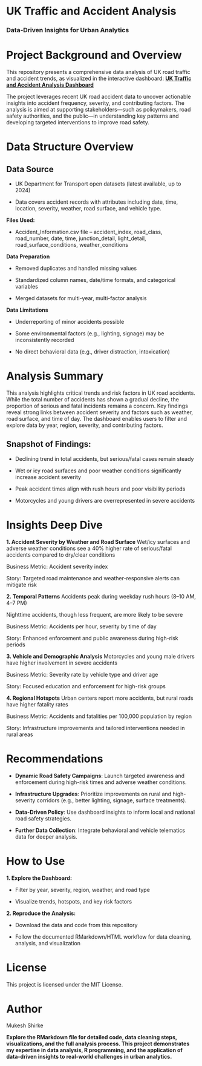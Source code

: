
# UK Traffic and Accident Analysis
### Data-Driven Insights for Urban Analytics

# Project Background and Overview
This repository presents a comprehensive data analysis of UK road traffic and accident trends, as visualized in the interactive dashboard:
**[UK Traffic and Accident Analysis Dashboard](https://mukeshtheanalyst.github.io/UK_traffic_and_accident/UK_traffic_and_accident_2025_05_20_v01.html)**

The project leverages recent UK road accident data to uncover actionable insights into accident frequency, severity, and contributing factors. The analysis is aimed at supporting stakeholders—such as policymakers, road safety authorities, and the public—in understanding key patterns and developing targeted interventions to improve road safety.



# Data Structure Overview

## Data Source

* UK Department for Transport open datasets (latest available, up to 2024)

* Data covers accident records with attributes including date, time, location, severity, weather, road surface, and vehicle type.
  
  
**Files Used:**

* Accident_Information.csv file – accident_index, road_class, road_number, date, time, junction_detail, light_detail, road_surface_conditions, weather_conditions



**Data Preparation**

* Removed duplicates and handled missing values

* Standardized column names, date/time formats, and categorical variables

* Merged datasets for multi-year, multi-factor analysis


**Data Limitations**

* Underreporting of minor accidents possible

* Some environmental factors (e.g., lighting, signage) may be inconsistently recorded

* No direct behavioral data (e.g., driver distraction, intoxication)


# Analysis Summary
This analysis highlights critical trends and risk factors in UK road accidents. While the total number of accidents has shown a gradual decline, the proportion of serious and fatal incidents remains a concern. Key findings reveal strong links between accident severity and factors such as weather, road surface, and time of day. The dashboard enables users to filter and explore data by year, region, severity, and contributing factors.

## Snapshot of Findings:

* Declining trend in total accidents, but serious/fatal cases remain steady

* Wet or icy road surfaces and poor weather conditions significantly increase accident severity

* Peak accident times align with rush hours and poor visibility periods

* Motorcycles and young drivers are overrepresented in severe accidents


# Insights Deep Dive

**1. Accident Severity by Weather and Road Surface**
Wet/icy surfaces and adverse weather conditions see a 40% higher rate of serious/fatal accidents compared to dry/clear conditions

Business Metric: Accident severity index

Story: Targeted road maintenance and weather-responsive alerts can mitigate risk

**2. Temporal Patterns**
Accidents peak during weekday rush hours (8–10 AM, 4–7 PM)

Nighttime accidents, though less frequent, are more likely to be severe

Business Metric: Accidents per hour, severity by time of day

Story: Enhanced enforcement and public awareness during high-risk periods

**3. Vehicle and Demographic Analysis**
Motorcycles and young male drivers have higher involvement in severe accidents

Business Metric: Severity rate by vehicle type and driver age

Story: Focused education and enforcement for high-risk groups

**4. Regional Hotspots**
Urban centers report more accidents, but rural roads have higher fatality rates

Business Metric: Accidents and fatalities per 100,000 population by region

Story: Infrastructure improvements and tailored interventions needed in rural areas


# Recommendations
* **Dynamic Road Safety Campaigns**: Launch targeted awareness and enforcement during high-risk times and adverse weather conditions.

* **Infrastructure Upgrades**: Prioritize improvements on rural and high-severity corridors (e.g., better lighting, signage, surface treatments).

* **Data-Driven Policy**: Use dashboard insights to inform local and national road safety strategies.

* **Further Data Collection**: Integrate behavioral and vehicle telematics data for deeper analysis.


# How to Use
**1. Explore the Dashboard:**

* Filter by year, severity, region, weather, and road type

* Visualize trends, hotspots, and key risk factors

**2. Reproduce the Analysis:**

* Download the data and code from this repository

* Follow the documented RMarkdown/HTML workflow for data cleaning, analysis, and visualization


# License
This project is licensed under the MIT License.


# Author
Mukesh Shirke

**Explore the RMarkdown file for detailed code, data cleaning steps, visualizations, and the full analysis process. This project demonstrates my expertise in data analysis, R programming, and the application of data-driven insights to real-world challenges in urban analytics.**
